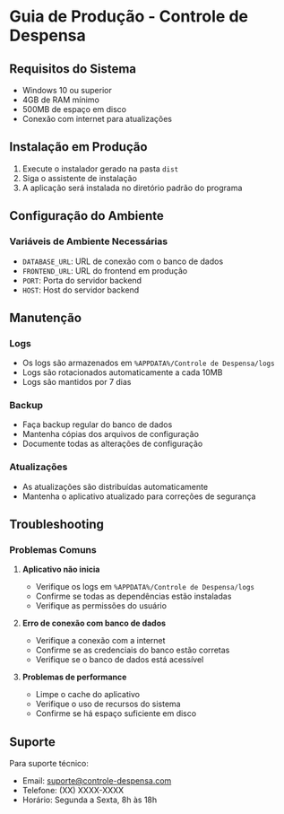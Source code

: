 # Guia de Produção - Controle de Despensa

## Requisitos do Sistema

- Windows 10 ou superior
- 4GB de RAM mínimo
- 500MB de espaço em disco
- Conexão com internet para atualizações

## Instalação em Produção

1. Execute o instalador gerado na pasta `dist`
2. Siga o assistente de instalação
3. A aplicação será instalada no diretório padrão do programa

## Configuração do Ambiente

### Variáveis de Ambiente Necessárias

- `DATABASE_URL`: URL de conexão com o banco de dados
- `FRONTEND_URL`: URL do frontend em produção
- `PORT`: Porta do servidor backend
- `HOST`: Host do servidor backend

## Manutenção

### Logs
- Os logs são armazenados em `%APPDATA%/Controle de Despensa/logs`
- Logs são rotacionados automaticamente a cada 10MB
- Logs são mantidos por 7 dias

### Backup
- Faça backup regular do banco de dados
- Mantenha cópias dos arquivos de configuração
- Documente todas as alterações de configuração

### Atualizações
- As atualizações são distribuídas automaticamente
- Mantenha o aplicativo atualizado para correções de segurança

## Troubleshooting

### Problemas Comuns

1. **Aplicativo não inicia**
   - Verifique os logs em `%APPDATA%/Controle de Despensa/logs`
   - Confirme se todas as dependências estão instaladas
   - Verifique as permissões do usuário

2. **Erro de conexão com banco de dados**
   - Verifique a conexão com a internet
   - Confirme se as credenciais do banco estão corretas
   - Verifique se o banco de dados está acessível

3. **Problemas de performance**
   - Limpe o cache do aplicativo
   - Verifique o uso de recursos do sistema
   - Confirme se há espaço suficiente em disco

## Suporte

Para suporte técnico:
- Email: suporte@controle-despensa.com
- Telefone: (XX) XXXX-XXXX
- Horário: Segunda a Sexta, 8h às 18h 